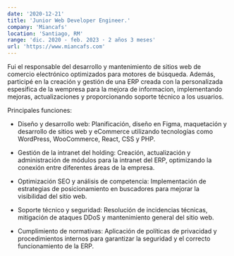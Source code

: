 ```yaml
---
date: '2020-12-21'
title: 'Junior Web Developer Engineer.'
company: 'Miancafs'
location: 'Santiago, RM'
range: 'dic. 2020 - feb. 2023 · 2 años 3 meses'
url: 'https://www.miancafs.com'
---
```


Fui el responsable del desarrollo y mantenimiento de sitios web de comercio electrónico optimizados para motores de búsqueda. Además, participé en la creación y gestión de una ERP creada con la  personalizada espesifica de la wempresa para la mejora de informacion, implementando mejoras, actualizaciones y proporcionando soporte técnico a los usuarios.

Principales funciones:

 - Diseño y desarrollo web: Planificación, diseño en Figma, maquetación y desarrollo de sitios web y eCommerce utilizando tecnologías como WordPress, WooCommerce, React, CSS  y PHP.

- Gestión de la intranet del holding: Creación, actualización y administración de módulos para la intranet del ERP, optimizando la conexión entre diferentes áreas de la empresa.

- Optimización SEO y análisis de competencia: Implementación de estrategias de posicionamiento en buscadores para mejorar la visibilidad del sitio web.

- Soporte técnico y seguridad: Resolución de incidencias técnicas, mitigación de ataques DDoS y mantenimiento general del sitio web.

- Cumplimiento de normativas: Aplicación de políticas de privacidad y procedimientos internos para garantizar la seguridad y el correcto funcionamiento de la ERP.
